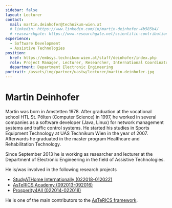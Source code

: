 ```yaml
---
sidebar: false
layout: Lecturer
contact:
  mail: martin.deinhofer@technikum-wien.at
  # linkedin: https://www.linkedin.com/in/martin-deinhofer-4b585b4/
  # reasearchgate: https://www.researchgate.net/scientific-contributions/2084163077_Martin_Deinhofer
experience:
  - Software Development
  - Assistive Technologies
position:
  href: https://embsys.technikum-wien.at/staff/deinhofer/index.php
  role: Project Manager, Lecturer, Researcher, International Coordinator
  department: Department Electronic Engineering
portrait: /assets/img/partner/uastw/lecturer/martin-deinhofer.jpg
---
```


# Martin Deinhofer

Martin was born in Amstetten 1978.
After graduation at the vocational school HTL St. Pölten (Computer Science) in 1997, he worked in several companies as a software developer (Java, Linux) for network management systems and traffic control systems.
He started his studies in Sports Equipment Technology at UAS Technikum Wien in the year of 2007.
Afterwards he graduated in the master program Healthcare and Rehabilitation Technology.

Since September 2013 he is working as researcher and lecturer at the Department of Electronic Engineering in the field of Assistive Technologies.

<!-- more -->

He is/was involved in the following research projects

- [StudyATHome Internationally (022018-012022)](https://embsys.technikum-wien.at/projects/studyathome-intl/index.php)
- [AsTeRICS Academy (092013-092016)](https://embsys.technikum-wien.at/projects/astericsacademy/index.php)
- [Prosperity4All (022014-022018)](https://embsys.technikum-wien.at/projects/prosperity4all/index.php)

He is one of the main contributors to the [AsTeRICS framework](https://www.asterics.eu/).
